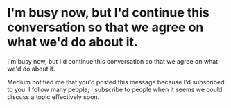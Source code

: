 # I'm busy now, but I'd continue this conversation so that we agree on what we'd do about it.

I'm busy now, but I'd continue this conversation so that we agree on what we'd do about it.

Medium notified me that you'd posted this message because I'd subscribed to you. I follow many people; I subscribe to people when it seems we could discuss a topic effectively soon.